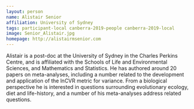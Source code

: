```yaml
---
layout: person
name: Alistair Senior
affiliation: University of Sydney
tags: participant-local canberra-2019-people canberra-2019-local
image: Senior_Alistair.jpg
homepage: http://alistairmsenior.com
---
```

Alistair is a post-doc at the University of Sydney in the Charles Perkins Centre, and is affiliated with the Schools of Life and Environmental Sciences, and Mathematics and Statistics. He has authored around 20 papers on meta-analyses, including a number related to the development and application of the lnCVR metric for variance. From a biological perspective he is interested in questions surrounding evolutionary ecology, diet and life-history, and a number of his meta-analyses address related questions.